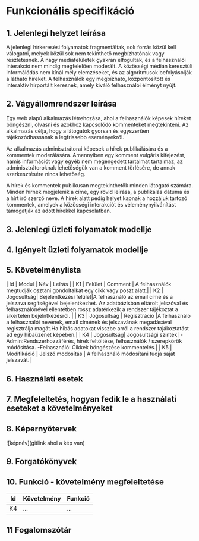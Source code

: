 # Funkcionális specifikáció
## 1. Jelenlegi helyzet leírása
A jelenlegi hírkeresési folyamatok fragmentáltak, sok forrás közül kell válogatni, melyek közül sok nem tekinthető megbízhatónak vagy részletesnek. A nagy médiafelületek gyakran elfogultak, és a felhasználói interakció nem mindig megfelelően moderált. A közösségi médián keresztüli informálódás nem kínál mély elemzéseket, és az algoritmusok befolyásolják a látható híreket. A felhasználók egy megbízható, központosított és interaktív hírportált keresnek, amely kiváló felhasználói élményt nyújt.
## 2. Vágyállomrendszer leírása
Egy web alapú alkalmazás létrehozása, ahol a felhasználók képesek híreket böngészni, olvasni és azokhoz kapcsolódó kommenteket megtekinteni. Az alkalmazás célja, hogy a látogatók gyorsan és egyszerűen tájékozódhassanak a legfrissebb eseményekről.

Az alkalmazás adminisztrátorai képesek a hírek publikálására és a kommentek moderálására. Amennyiben egy komment vulgáris kifejezést, hamis információt vagy egyéb nem megengedett tartalmat tartalmaz, az adminisztrátoroknak lehetőségük van a komment törlésére, de annak szerkesztésére nincs lehetőség.

A hírek és kommentek publikusan megtekinthetők minden látogató számára. Minden hírnek megjelenik a címe, egy rövid leírása, a publikálás dátuma és a hírt író szerző neve. A hírek alatt pedig helyet kapnak a hozzájuk tartozó kommentek, amelyek a közösségi interakciót és véleménynyilvánítást támogatják az adott hírekkel kapcsolatban.
## 3. Jelenlegi üzleti folyamatok modellje

## 4. Igényelt üzleti folyamatok modellje

## 5. Követelménylista

| Id | Modul | Név | Leírás |
| K1 | Felület | Comment | A felhasználók megtudják osztani gondoltaikat egy cikk vagy poszt alatt.|
| K2 | Jogosultság| Bejelentkezési felület|A felhasználó az email címe és a jelszava segítségével bejelentkezhet. Az adatbázisban eltárolt jelszóval és felhasználónével ellentétben rossz adatérkezik a rendszer tájékoztat a sikertelen bejelntkezésről. |
| K3 | Jogosultság | Regisztráció |A felhasználó a felhasználói nevének, email címének és jelszavának megadásával regisztrálja magát.Ha hibás adatokat visszbe arról a rendszer tajákoztatást ad egy hibaüzenet képében.|
| K4 | Jogosultság| Jogosultsági szintek| -Admin:Rendszerhozzáférés, hírek feltöltése, felhasználók / szerepkörök módósítása. -Felhasználó: Cikkek böngészése kommentelés.|
| K5 | Modifikáció | Jelszó modosítás | A felhasználó módosítani tudja saját jelszavát.|

## 6. Használati esetek

## 7. Megfeleltetés, hogyan fedik le a használati eseteket a követelményeket

## 8. Képernyőtervek

![képnév](gitlink ahol a kép van)

## 9. Forgatókönyvek

## 10. Funkció - követelmény megfeleltetése

| Id | Követelmény | Funkció |
| :---: | --- | --- |
| K4 | ... | ... |

## 11 Fogalomszótár